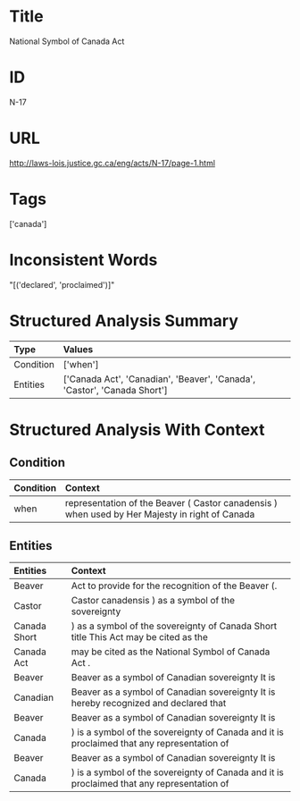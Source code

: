 # Title
National Symbol of Canada Act


# ID
N-17

# URL
http://laws-lois.justice.gc.ca/eng/acts/N-17/page-1.html


# Tags
['canada']


# Inconsistent Words
"[('declared', 'proclaimed')]"


# Structured Analysis Summary
| Type      | Values                                                                   |
|:----------|:-------------------------------------------------------------------------|
| Condition | ['when']                                                                 |
| Entities  | ['Canada Act', 'Canadian', 'Beaver', 'Canada', 'Castor', 'Canada Short'] |


# Structured Analysis With Context
 


## Condition
| Condition   | Context                                                                                        |
|:------------|:-----------------------------------------------------------------------------------------------|
| when        | representation of the Beaver ( Castor canadensis ) when used by Her Majesty in right of Canada |


## Entities
| Entities     | Context                                                                                    |
|:-------------|:-------------------------------------------------------------------------------------------|
| Beaver       | Act to provide for the recognition of the Beaver  (.                                       |
| Castor       | Castor canadensis ) as a symbol of the sovereignty                                         |
| Canada Short | ) as a symbol of the sovereignty of Canada Short title This Act may be cited as the        |
| Canada Act   | may be cited as the National Symbol of Canada Act  .                                       |
| Beaver       | Beaver as a symbol of Canadian sovereignty It is                                           |
| Canadian     | Beaver as a symbol of  Canadian sovereignty It is hereby recognized and declared that      |
| Beaver       | Beaver as a symbol of Canadian sovereignty It is                                           |
| Canada       | ) is a symbol of the sovereignty of Canada and it is proclaimed that any representation of |
| Beaver       | Beaver as a symbol of Canadian sovereignty It is                                           |
| Canada       | ) is a symbol of the sovereignty of Canada and it is proclaimed that any representation of |


